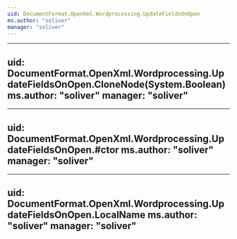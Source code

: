 ```yaml
---
uid: DocumentFormat.OpenXml.Wordprocessing.UpdateFieldsOnOpen
ms.author: "soliver"
manager: "soliver"
---
```


---
uid: DocumentFormat.OpenXml.Wordprocessing.UpdateFieldsOnOpen.CloneNode(System.Boolean)
ms.author: "soliver"
manager: "soliver"
---

---
uid: DocumentFormat.OpenXml.Wordprocessing.UpdateFieldsOnOpen.#ctor
ms.author: "soliver"
manager: "soliver"
---

---
uid: DocumentFormat.OpenXml.Wordprocessing.UpdateFieldsOnOpen.LocalName
ms.author: "soliver"
manager: "soliver"
---
